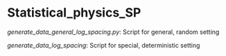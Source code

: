 # Statistical_physics_SP
*generate_data_general_log_spacing.py*: Script for general, random setting


*generate_data_log_spacing*: Script for special, deterministic setting
